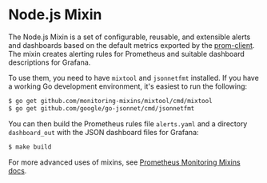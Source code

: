# Node.js Mixin

The Node.js Mixin is a set of configurable, reusable, and extensible alerts and dashboards based on the default metrics exported by the [prom-client](https://github.com/siimon/prom-client). The mixin creates alerting rules for Prometheus and suitable dashboard descriptions for Grafana.

To use them, you need to have `mixtool` and `jsonnetfmt` installed. If you have a working Go development environment, it's easiest to run the following:

```bash
$ go get github.com/monitoring-mixins/mixtool/cmd/mixtool
$ go get github.com/google/go-jsonnet/cmd/jsonnetfmt
```

You can then build the Prometheus rules file `alerts.yaml` and a directory `dashboard_out` with the JSON dashboard files for Grafana:

```bash
$ make build
```

For more advanced uses of mixins, see [Prometheus Monitoring Mixins docs](https://github.com/monitoring-mixins/docs).
